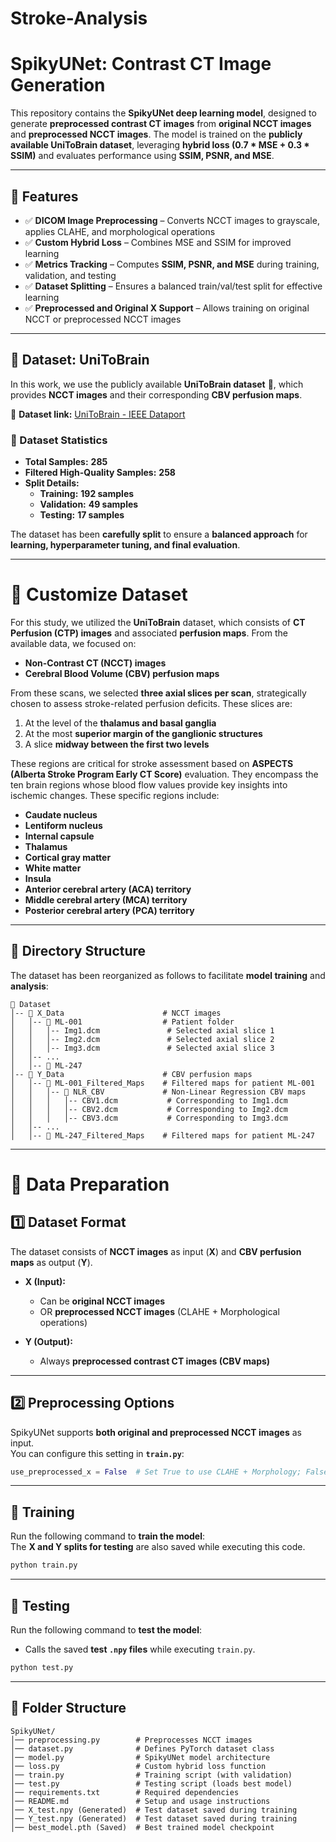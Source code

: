 # Stroke-Analysis
# SpikyUNet: Contrast CT Image Generation

This repository contains the **SpikyUNet deep learning model**, designed to generate **preprocessed contrast CT images** from **original NCCT images** and **preprocessed NCCT images**. The model is trained on the **publicly available UniToBrain dataset**, leveraging **hybrid loss (0.7 * MSE + 0.3 * SSIM)** and evaluates performance using **SSIM, PSNR, and MSE**.

---

## 📌 Features
- ✅ **DICOM Image Preprocessing** – Converts NCCT images to grayscale, applies CLAHE, and morphological operations  
- ✅ **Custom Hybrid Loss** – Combines MSE and SSIM for improved learning  
- ✅ **Metrics Tracking** – Computes **SSIM, PSNR, and MSE** during training, validation, and testing  
- ✅ **Dataset Splitting** – Ensures a balanced train/val/test split for effective learning  
- ✅ **Preprocessed and Original X Support** – Allows training on original NCCT or preprocessed NCCT images  

---

## 📌 Dataset: UniToBrain
In this work, we use the publicly available **UniToBrain dataset** 📄, which provides **NCCT images** and their corresponding **CBV perfusion maps**.  

🔗 **Dataset link:** [UniToBrain - IEEE Dataport](https://ieee-dataport.org/open-access/unitobrain)

### **📌 Dataset Statistics**
- **Total Samples:** **285**  
- **Filtered High-Quality Samples:** **258**  
- **Split Details:**
  - **Training:** **192 samples**
  - **Validation:** **49 samples**
  - **Testing:** **17 samples**
  
The dataset has been **carefully split** to ensure a **balanced approach** for **learning, hyperparameter tuning, and final evaluation**.

---
# 📌 Customize Dataset

For this study, we utilized the **UniToBrain** dataset, which consists of **CT Perfusion (CTP) images** and associated **perfusion maps**. From the available data, we focused on:

- **Non-Contrast CT (NCCT) images**
- **Cerebral Blood Volume (CBV) perfusion maps**

From these scans, we selected **three axial slices per scan**, strategically chosen to assess stroke-related perfusion deficits. These slices are:

1. At the level of the **thalamus and basal ganglia**  
2. At the most **superior margin of the ganglionic structures**  
3. A slice **midway between the first two levels**  

These regions are critical for stroke assessment based on **ASPECTS (Alberta Stroke Program Early CT Score)** evaluation. They encompass the ten brain regions whose blood flow values provide key insights into ischemic changes. These specific regions include:

- **Caudate nucleus**
- **Lentiform nucleus**
- **Internal capsule**
- **Thalamus**
- **Cortical gray matter**
- **White matter**
- **Insula**
- **Anterior cerebral artery (ACA) territory**
- **Middle cerebral artery (MCA) territory**
- **Posterior cerebral artery (PCA) territory**

---

## 📂 Directory Structure

The dataset has been reorganized as follows to facilitate **model training** and **analysis**:
```
📂 Dataset
│-- 📂 X_Data                      # NCCT images
│   │-- 📂 ML-001                  # Patient folder
│   │   │-- Img1.dcm               # Selected axial slice 1
│   │   │-- Img2.dcm               # Selected axial slice 2
│   │   │-- Img3.dcm               # Selected axial slice 3
│   │-- ...
│   │-- 📂 ML-247
│-- 📂 Y_Data                      # CBV perfusion maps
│   │-- 📂 ML-001_Filtered_Maps    # Filtered maps for patient ML-001
│   │   │-- 📂 NLR_CBV             # Non-Linear Regression CBV maps
│   │   │   │-- CBV1.dcm           # Corresponding to Img1.dcm
│   │   │   │-- CBV2.dcm           # Corresponding to Img2.dcm
│   │   │   │-- CBV3.dcm           # Corresponding to Img3.dcm
│   │-- ...
│   │-- 📂 ML-247_Filtered_Maps    # Filtered maps for patient ML-247
```


---

# 📌 Data Preparation

## 1️⃣ Dataset Format
The dataset consists of **NCCT images** as input (**X**) and **CBV perfusion maps** as output (**Y**).

- **X (Input):**
  - Can be **original NCCT images**
  - OR **preprocessed NCCT images** (CLAHE + Morphological operations)

- **Y (Output):**
  - Always **preprocessed contrast CT images (CBV maps)**

---

## 2️⃣ Preprocessing Options
SpikyUNet supports **both original and preprocessed NCCT images** as input.  
You can configure this setting in **`train.py`**:

```python
use_preprocessed_x = False  # Set True to use CLAHE + Morphology; False for original X
```

---

## 🚀 Training

Run the following command to **train the model**:  
The **X and Y splits for testing** are also saved while executing this code.

```bash
python train.py
```

---

## 🚀 Testing

Run the following command to **test the model**:  
- Calls the saved **test `.npy` files** while executing `train.py`.

```bash
python test.py
```

---

## 📂 Folder Structure
```
SpikyUNet/
│── preprocessing.py        # Preprocesses NCCT images
│── dataset.py              # Defines PyTorch dataset class
│── model.py                # SpikyUNet model architecture
│── loss.py                 # Custom hybrid loss function
│── train.py                # Training script (with validation)
│── test.py                 # Testing script (loads best model)
│── requirements.txt        # Required dependencies
│── README.md               # Setup and usage instructions
│── X_test.npy (Generated)  # Test dataset saved during training
│── Y_test.npy (Generated)  # Test dataset saved during training
│── best_model.pth (Saved)  # Best trained model checkpoint
```
